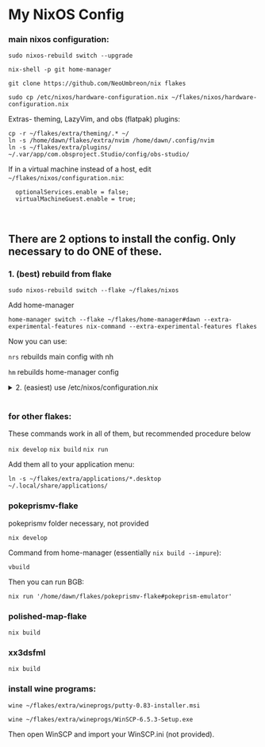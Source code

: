 # My NixOS Config

### main nixos configuration:

```
sudo nixos-rebuild switch --upgrade
```

```
nix-shell -p git home-manager
```

```
git clone https://github.com/NeoUmbreon/nix flakes
```

```
sudo cp /etc/nixos/hardware-configuration.nix ~/flakes/nixos/hardware-configuration.nix
```

Extras- theming, LazyVim, and obs (flatpak) plugins:
```
cp -r ~/flakes/extra/theming/.* ~/
ln -s /home/dawn/flakes/extra/nvim /home/dawn/.config/nvim
ln -s ~/flakes/extra/plugins/ ~/.var/app/com.obsproject.Studio/config/obs-studio/
```

If in a virtual machine instead of a host, edit `~/flakes/nixos/configuration.nix`:

```
  optionalServices.enable = false;
  virtualMachineGuest.enable = true;
```

<br/>

## There are 2 options to install the config. Only necessary to do ONE of these.

### 1. (best) rebuild from flake
```
sudo nixos-rebuild switch --flake ~/flakes/nixos
```

Add home-manager

```
home-manager switch --flake ~/flakes/home-manager#dawn --extra-experimental-features nix-command --extra-experimental-features flakes
```

Now you can use:

`nrs` rebuilds main config with nh

`hm` rebuilds home-manager config

<details>
<summary>
2. (easiest) use /etc/nixos/configuration.nix
</summary>

```
sudo cp /etc/nixos/configuration.nix /etc/nixos/configuration.nix.bak && sudo rm /etc/nixos/configuration.nix

sudo ln -s ~/flakes/nixos/configuration.nix /etc/nixos/configuration.nix

sudo nixos-rebuild switch
```

Add home-manager if you want after:

```
home-manager switch --flake ~/flakes/home-manager#dawn --extra-experimental-features nix-command --extra-experimental-features flakes
```

</details>

<br/>

### for other flakes:
These commands work in all of them, but recommended procedure below

`nix develop`
`nix build`
`nix run`

Add them all to your application menu:

```
ln -s ~/flakes/extra/applications/*.desktop ~/.local/share/applications/
```

### pokeprismv-flake
pokeprismv folder necessary, not provided

```
nix develop
```

Command from home-manager (essentially `nix build --impure`):
```
vbuild
```

Then you can run BGB:
```
nix run '/home/dawn/flakes/pokeprismv-flake#pokeprism-emulator'
```

### polished-map-flake
```
nix build
```

### xx3dsfml
```
nix build
```

### install wine programs:
```
wine ~/flakes/extra/wineprogs/putty-0.83-installer.msi
```

```
wine ~/flakes/extra/wineprogs/WinSCP-6.5.3-Setup.exe
```

Then open WinSCP and import your WinSCP.ini (not provided).
